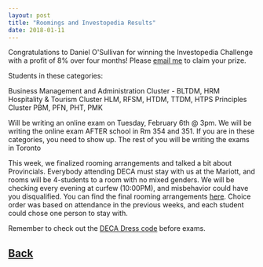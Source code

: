 ```yaml
---
layout: post
title: "Roomings and Investopedia Results"
date: 2018-01-11
---
```

Congratulations to Daniel O'Sullivan for winning the Investopedia Challenge with a profit of 8% over four months! Please [email me](decalisgar@gmail.com) to claim your prize.


Students in these categories:

Business Management and Administration Cluster - BLTDM, HRM
Hospitality & Tourism Cluster     HLM, RFSM, HTDM, TTDM, HTPS
Principles Cluster      PBM, PFN, PHT, PMK

Will be writing an online exam on Tuesday, February 6th @ 3pm.  We will be writing the online exam AFTER school in Rm 354 and 351. If you are in these categories, you need to show up. The rest of you will be writing the exams in Toronto

This week, we finalized rooming arrangements and talked a bit about Provincials. Everybody attending DECA must stay with us at the Mariott, and rooms will be 4-students to a room with no mixed genders. We will be checking every evening at curfew (10:00PM), and misbehavior could have you disqualified. You can find the final rooming arrangements [here](https://docs.google.com/spreadsheets/d/1LHg-LdEx0g-kDhkAEuVWzr7dA7UYNCFUVD0b26OWUWQ/edit?usp=sharing ). Choice order was based on attendance in the previous weeks, and  each student could chose one person to stay with.

Remember to check out the [DECA Dress code](http://www.deca.ca/documents/DECA_Dress_Code_and_Code_of_Conduct.pdf) before exams.
## [Back](/blog)

